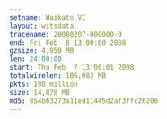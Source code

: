 ```yaml
---
setname: Waikato VI
layout: witsdata
tracename: 20080207-000000-0
end: Fri Feb  8 13:00:00 2008
gzsize: 4,950 MB
len: 24:00:00
start: Thu Feb  7 13:00:01 2008
totalwirelen: 106,083 MB
pkts: 198 million
size: 14,878 MB
md5: 854b63273a11ed11445d2af3ffc26206
---
```

